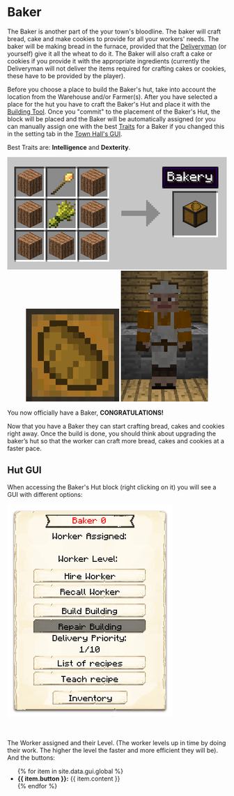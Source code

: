 # Baker

The Baker is another part of the your town's bloodline. The baker will craft bread, cake and make cookies to provide for all your workers' needs. The baker will be making bread in the furnace, provided that the [Deliveryman](../workers/deliveryman) (or yourself) give it all the wheat to do it. The Baker will also craft a cake or cookies if you provide it with the appropriate ingredients (currently the Deliveryman will not deliver the items required for crafting cakes or cookies, these have to be provided by the player). 

Before you choose a place to build the Baker's hut, take into account the location from the Warehouse and/or Farmer(s). After you have selected a place for the hut you have to craft the Baker's Hut and place it with the [Building Tool](../../source/tutorials/building_tool).  Once you "commit" to the placement of the Baker's Hut, the block will be placed and the Baker will  be automatically assigned (or you can manually assign one with the best [Traits](../../source/tutorials/worker_info) for a Baker if you changed this in the setting tab in the [Town Hall's GUI](../../source/buildings/townhall).

Best Traits are: **Intelligence** and **Dexterity**.

<p style="text-align:center;"><img src="../../assets/images/Workers/baker_recipe.png" alt="Baker Recipe"> <img src="../../assets/images/Workers/baker_hut.png" alt="Baker Hut Block"> <img src="../../assets/images/Workers/Baker.png" alt="Baker"></p>

You now officially have a Baker, **CONGRATULATIONS!**

Now that you have a Baker they can start crafting bread, cakes and cookies right away. Once the build is done, you should think about upgrading the baker’s hut so that the worker can craft more bread, cakes and cookies at a faster pace. 

## Hut GUI

When accessing the Baker's Hut block (right clicking on it) you will see a GUI with different options:

<div class="row">
  <div class="col-sm-12 col-md">
    <img src="../../assets/images/gui/bakergui.png" class="img-fluid mx-auto" alt="Baker GUI">
  </div>
  <div class="col-sm-12 col-md">
    <br>
    <br>
    <p>The Worker assigned and their Level. (The worker levels up in time by doing their work. The higher the level the faster and more efficient they will be). And the buttons:</p>
    <ul>
      {% for item in site.data.gui.global %}
        <li><strong>{{ item.button }}:</strong> {{ item.content }}</li>
      {% endfor %}
    </ul>
  </div>
</div>
